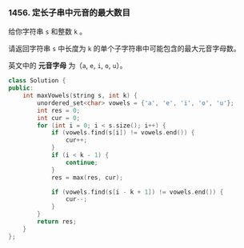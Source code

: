 ### 1456. 定长子串中元音的最大数目

给你字符串 `s` 和整数 `k` 。

请返回字符串 `s` 中长度为 `k` 的单个子字符串中可能包含的最大元音字母数。

英文中的 **元音字母** 为（`a`, `e`, `i`, `o`, `u`）。

```c++
class Solution {
public:
    int maxVowels(string s, int k) {
        unordered_set<char> vowels = {'a', 'e', 'i', 'o', 'u'};
        int res = 0;
        int cur = 0;
        for (int i = 0; i < s.size(); i++) {
            if (vowels.find(s[i]) != vowels.end()) {
                cur++;
            }
            if (i < k - 1) {
                continue;
            }
            res = max(res, cur);

            if (vowels.find(s[i - k + 1]) != vowels.end()) {
                cur--;
            }
        }
        return res;
    }
};
```

